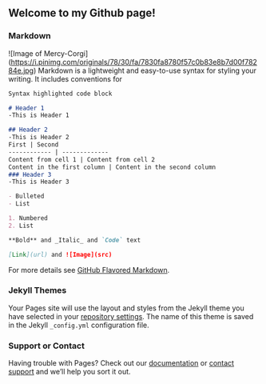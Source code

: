 ## Welcome to my Github page!


### Markdown
![Image of Mercy-Corgi]
(https://i.pinimg.com/originals/78/30/fa/7830fa8780f57c0b83e8b7d00f78284e.jpg)
Markdown is a lightweight and easy-to-use syntax for styling your writing. It includes conventions for

```markdown
Syntax highlighted code block

# Header 1
-This is Header 1

## Header 2
-This is Header 2
First | Second
------------ | -------------
Content from cell 1 | Content from cell 2
Content in the first column | Content in the second column
### Header 3
-This is Header 3

- Bulleted
- List

1. Numbered
2. List

**Bold** and _Italic_ and `Code` text

[Link](url) and ![Image](src)
```

For more details see [GitHub Flavored Markdown](https://guides.github.com/features/mastering-markdown/).

### Jekyll Themes

Your Pages site will use the layout and styles from the Jekyll theme you have selected in your [repository settings](https://github.com/98khongmin/98khongmin.github.io/settings). The name of this theme is saved in the Jekyll `_config.yml` configuration file.

### Support or Contact

Having trouble with Pages? Check out our [documentation](https://help.github.com/categories/github-pages-basics/) or [contact support](https://github.com/contact) and we’ll help you sort it out.

